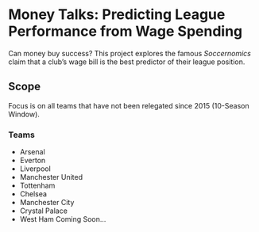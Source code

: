 # Money Talks: Predicting League Performance from Wage Spending

Can money buy success? 
This project explores the famous *Soccernomics* claim that a club’s wage bill is the best predictor of their league position.

## Scope
Focus is on all teams that have not been relegated since 2015 (10-Season Window).
### Teams
- Arsenal
- Everton
- Liverpool
- Manchester United
- Tottenham
- Chelsea
- Manchester City
- Crystal Palace
- West Ham
Coming Soon...

